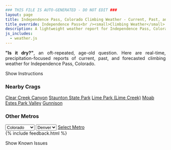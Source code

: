 ```yaml
---
### THIS FILE IS AUTO-GENERATED - DO NOT EDIT ###
layout: page
title: Independence Pass, Colorado Climbing Weather - Current, Past, and Forecasted Report
title_override: Independence Pass<br /><small>Climbing Weather</small>
description: A lightweight weather report for Independence Pass, Colorado. Optimized for slow internet connections.
js_includes:
  - weather.js
---
```


<section class="measure center lh-copy f5-ns f6 ph2 mv4" style="text-align: justify;">
<strong>"Is it dry?"</strong>, an oft-repeated, age-old question. Here are real-time,
precipitation-focused reports of current, past, and forecasted climbing weather for Independence Pass, Colorado.
</section>

<p id="settings-toggle" class="mw5 b center tc hover-light-red black-70 pointer">Show Instructions</p>
<section id="settings" class="overflow-hidden" style="display:none;">
    <div class="mv2 ph2 center">
        <div class="fn f6 tc pv2">
            <p class="measure lh-copy center"><strong>Show/hide hourly forecasts</strong> by clicking the desired day.</p>
            <hr class="mw5 p0 mv2 o-60 b0 bt b--light-red light-red bg-light-red">
            <p class="measure lh-copy center"><strong>Current and Past conditions</strong> are measured by the nearest weather station. <strong>Forecast conditions</strong> are calculated and polled separately.</p>
            <hr class="mw5 p0 mv2 o-60 b0 bt b--light-red light-red bg-light-red">
            <p class="measure lh-copy center"><strong>Having issues?</strong> Try <a id="clear-cache" class="no-underline relative fancy-link light-red hover-light-red" href="#">clearing the local cache</a>.</p>
            <hr class="mw5 p0 mv2 o-60 b0 bt b--light-red light-red bg-light-red">
            <p class="measure lh-copy center">Weather data sourced from <a class="no-underline fancy-link relative light-red" target="_blank" href="https://www.weather.gov/documentation/services-web-api">weather.gov</a>.</p>
        </div>
    </div>
</section>
<section id="weather" data-crag="independence-pass-colorado" class="mv4-ns mv3 ph2 center"></section>
<section id="nearby" class="tc lh-copy">
  <h3>Nearby Crags</h3>
<a class="nowrap no-underline fancy-link relative light-red mh3" href="/crags/clear-creek-canyon-colorado-weather.html">Clear Creek Canyon</a>
<a class="nowrap no-underline fancy-link relative light-red mh3" href="/crags/staunton-state-park-colorado-weather.html">Staunton State Park</a>
<a class="nowrap no-underline fancy-link relative light-red mh3" href="/crags/lime-park-lime-creek-colorado-weather.html">Lime Park (Lime Creek)</a>
<a class="nowrap no-underline fancy-link relative light-red mh3" href="/crags/moab-utah-weather.html">Moab</a>
<a class="nowrap no-underline fancy-link relative light-red mh3" href="/crags/estes-park-valley-colorado-weather.html">Estes Park Valley</a>
<a class="nowrap no-underline fancy-link relative light-red mh3" href="/crags/gunnison-colorado-weather.html">Gunnison</a>
</section>
<section id="nearby" class="tc lh-copy">
  <h3>Other Metros</h3>
  <select class="ma1 bg-near-white pa2" id="stateSel">
    <option value="Texas">Texas</option>
    <option value="Washington">Washington</option>
    <option value="Colorado" selected>Colorado</option>
    <option value="Tennessee">Tennessee</option>
    <option value="Utah">Utah</option>
    <option value="California">California</option>
  </select>
  <select class="ma1 bg-near-white pa2" id="citySel">
    <option value="Denver" selected>Denver</option>
  </select>
  <a id="selectMetro" class="f6 link dim ph3 pv2 ma1 dib white bg-light-red" href="/crags/denver-colorado-weather.html">Select Metro</a>
  <script>
    var states = [];
    states["Texas"] = "Austin"
    states["Washington"] = "Seattle"
    states["Colorado"] = "Denver"
    states["Tennessee"] = "Nashville"
    states["Utah"] = "Salt Lake City"
    states["California"] = "San Francisco|Los Angeles"
  </script>
</section>
{% include feedback.html %}
<p id="issues-toggle" class="mw5 b center tc hover-light-red black-70 pointer">Show Known Issues</p>
<section id="issues" class="overflow-hidden tc f6">
</section>

<script>
  var weekly_GJT_162_97 = {"updated":"2021-03-10T07:08:58+00:00","units":"us","forecastGenerator":"BaselineForecastGenerator","generatedAt":"2021-03-10T08:49:08+00:00","updateTime":"2021-03-10T07:08:58+00:00","validTimes":"2021-03-10T01:00:00+00:00/P7D","elevation":{"value":3250.9968,"unitCode":"unit:m"},"periods":[{"number":1,"name":"Overnight","startTime":"2021-03-10T01:00:00-07:00","endTime":"2021-03-10T06:00:00-07:00","isDaytime":false,"temperature":11,"temperatureUnit":"F","temperatureTrend":null,"windSpeed":"20 mph","windDirection":"WSW","icon":"https://api.weather.gov/icons/land/night/blizzard,80?size=medium","shortForecast":"Light Snow And Patchy Blowing Snow","detailedForecast":"Snow and patchy blowing snow before 5am, then snow showers likely and patchy blowing snow. Mostly cloudy, with a low around 11. West southwest wind around 20 mph, with gusts as high as 35 mph. Chance of precipitation is 80%. New snow accumulation of around one inch possible."},{"number":2,"name":"Wednesday","startTime":"2021-03-10T06:00:00-07:00","endTime":"2021-03-10T18:00:00-07:00","isDaytime":true,"temperature":26,"temperatureUnit":"F","temperatureTrend":null,"windSpeed":"20 to 25 mph","windDirection":"WSW","icon":"https://api.weather.gov/icons/land/day/blizzard,60?size=medium","shortForecast":"Snow Showers Likely And Patchy Blowing Snow","detailedForecast":"Snow showers likely and patchy blowing snow. Mostly cloudy, with a high near 26. West southwest wind 20 to 25 mph, with gusts as high as 40 mph. Chance of precipitation is 60%. New snow accumulation of less than one inch possible."},{"number":3,"name":"Wednesday Night","startTime":"2021-03-10T18:00:00-07:00","endTime":"2021-03-11T06:00:00-07:00","isDaytime":false,"temperature":6,"temperatureUnit":"F","temperatureTrend":null,"windSpeed":"5 to 15 mph","windDirection":"SW","icon":"https://api.weather.gov/icons/land/night/snow,50?size=medium","shortForecast":"Chance Snow Showers","detailedForecast":"A chance of snow showers. Mostly cloudy, with a low around 6. Southwest wind 5 to 15 mph, with gusts as high as 25 mph. Chance of precipitation is 50%. New snow accumulation of less than one inch possible."},{"number":4,"name":"Thursday","startTime":"2021-03-11T06:00:00-07:00","endTime":"2021-03-11T18:00:00-07:00","isDaytime":true,"temperature":29,"temperatureUnit":"F","temperatureTrend":null,"windSpeed":"5 to 15 mph","windDirection":"SSW","icon":"https://api.weather.gov/icons/land/day/snow,80?size=medium","shortForecast":"Snow Showers","detailedForecast":"Snow showers. Mostly cloudy, with a high near 29. South southwest wind 5 to 15 mph, with gusts as high as 30 mph. Chance of precipitation is 80%. New snow accumulation of around one inch possible."},{"number":5,"name":"Thursday Night","startTime":"2021-03-11T18:00:00-07:00","endTime":"2021-03-12T06:00:00-07:00","isDaytime":false,"temperature":9,"temperatureUnit":"F","temperatureTrend":null,"windSpeed":"5 to 10 mph","windDirection":"SSW","icon":"https://api.weather.gov/icons/land/night/snow,50?size=medium","shortForecast":"Chance Snow Showers","detailedForecast":"A chance of snow showers. Mostly cloudy, with a low around 9. South southwest wind 5 to 10 mph, with gusts as high as 25 mph. Chance of precipitation is 50%. New snow accumulation of around one inch possible."},{"number":6,"name":"Friday","startTime":"2021-03-12T06:00:00-07:00","endTime":"2021-03-12T18:00:00-07:00","isDaytime":true,"temperature":32,"temperatureUnit":"F","temperatureTrend":null,"windSpeed":"5 to 15 mph","windDirection":"SSE","icon":"https://api.weather.gov/icons/land/day/snow,80?size=medium","shortForecast":"Snow Showers","detailedForecast":"Snow showers. Mostly cloudy, with a high near 32. Chance of precipitation is 80%. New snow accumulation of 1 to 2 inches possible."},{"number":7,"name":"Friday Night","startTime":"2021-03-12T18:00:00-07:00","endTime":"2021-03-13T06:00:00-07:00","isDaytime":false,"temperature":12,"temperatureUnit":"F","temperatureTrend":null,"windSpeed":"15 mph","windDirection":"ESE","icon":"https://api.weather.gov/icons/land/night/blizzard,60/blizzard,70?size=medium","shortForecast":"Snow Showers Likely And Patchy Blowing Snow","detailedForecast":"Snow showers likely before 11pm, then snow showers likely and patchy blowing snow. Mostly cloudy, with a low around 12. Chance of precipitation is 70%. New snow accumulation of 3 to 5 inches possible."},{"number":8,"name":"Saturday","startTime":"2021-03-13T06:00:00-07:00","endTime":"2021-03-13T18:00:00-07:00","isDaytime":true,"temperature":31,"temperatureUnit":"F","temperatureTrend":null,"windSpeed":"10 to 15 mph","windDirection":"ENE","icon":"https://api.weather.gov/icons/land/day/blizzard?size=medium","shortForecast":"Snow Showers And Patchy Blowing Snow","detailedForecast":"Snow showers and patchy blowing snow. Mostly cloudy, with a high near 31. New snow accumulation of 4 to 8 inches possible."},{"number":9,"name":"Saturday Night","startTime":"2021-03-13T18:00:00-07:00","endTime":"2021-03-14T06:00:00-06:00","isDaytime":false,"temperature":7,"temperatureUnit":"F","temperatureTrend":null,"windSpeed":"10 mph","windDirection":"NNE","icon":"https://api.weather.gov/icons/land/night/snow?size=medium","shortForecast":"Snow Showers Likely","detailedForecast":"Snow showers likely. Mostly cloudy, with a low around 7. New snow accumulation of 1 to 3 inches possible."},{"number":10,"name":"Sunday","startTime":"2021-03-14T06:00:00-06:00","endTime":"2021-03-14T18:00:00-06:00","isDaytime":true,"temperature":29,"temperatureUnit":"F","temperatureTrend":null,"windSpeed":"10 to 15 mph","windDirection":"NW","icon":"https://api.weather.gov/icons/land/day/snow?size=medium","shortForecast":"Snow Showers Likely","detailedForecast":"Snow showers likely. Mostly cloudy, with a high near 29. New snow accumulation of 1 to 2 inches possible."},{"number":11,"name":"Sunday Night","startTime":"2021-03-14T18:00:00-06:00","endTime":"2021-03-15T06:00:00-06:00","isDaytime":false,"temperature":9,"temperatureUnit":"F","temperatureTrend":null,"windSpeed":"15 mph","windDirection":"WNW","icon":"https://api.weather.gov/icons/land/night/snow?size=medium","shortForecast":"Chance Snow Showers","detailedForecast":"A chance of snow showers. Mostly cloudy, with a low around 9. New snow accumulation of less than one inch possible."},{"number":12,"name":"Monday","startTime":"2021-03-15T06:00:00-06:00","endTime":"2021-03-15T18:00:00-06:00","isDaytime":true,"temperature":33,"temperatureUnit":"F","temperatureTrend":null,"windSpeed":"15 mph","windDirection":"W","icon":"https://api.weather.gov/icons/land/day/snow?size=medium","shortForecast":"Chance Snow Showers","detailedForecast":"A chance of snow showers. Partly sunny, with a high near 33. New snow accumulation of less than one inch possible."},{"number":13,"name":"Monday Night","startTime":"2021-03-15T18:00:00-06:00","endTime":"2021-03-16T06:00:00-06:00","isDaytime":false,"temperature":7,"temperatureUnit":"F","temperatureTrend":null,"windSpeed":"15 mph","windDirection":"W","icon":"https://api.weather.gov/icons/land/night/blizzard?size=medium","shortForecast":"Chance Snow Showers And Patchy Blowing Snow","detailedForecast":"A chance of snow showers before 11pm, then a chance of snow showers and patchy blowing snow. Mostly cloudy, with a low around 7. New snow accumulation of 1 to 2 inches possible."},{"number":14,"name":"Tuesday","startTime":"2021-03-16T06:00:00-06:00","endTime":"2021-03-16T18:00:00-06:00","isDaytime":true,"temperature":28,"temperatureUnit":"F","temperatureTrend":null,"windSpeed":"15 mph","windDirection":"W","icon":"https://api.weather.gov/icons/land/day/snow?size=medium","shortForecast":"Chance Snow Showers","detailedForecast":"A chance of snow showers before 2pm, then a chance of rain and snow showers. Mostly cloudy, with a high near 28. New snow accumulation of around one inch possible."}]}
  var hourly_GJT_162_97 = {"@context":["https://geojson.org/geojson-ld/geojson-context.jsonld",{"@version":"1.1","wx":"https://api.weather.gov/ontology#","geo":"http://www.opengis.net/ont/geosparql#","unit":"http://codes.wmo.int/common/unit/","@vocab":"https://api.weather.gov/ontology#"}],"type":"Feature","geometry":{"type":"Polygon","coordinates":[[[-106.6339563,39.1280215],[-106.63151339999999,39.1059871],[-106.60305159999999,39.1078842],[-106.60548849999999,39.1299189],[-106.6339563,39.1280215]]]},"properties":{"updated":"2021-03-10T07:08:58+00:00","units":"us","forecastGenerator":"HourlyForecastGenerator","generatedAt":"2021-03-10T08:49:09+00:00","updateTime":"2021-03-10T07:08:58+00:00","validTimes":"2021-03-10T01:00:00+00:00/P7D","elevation":{"value":3250.9968,"unitCode":"unit:m"},"periods":[{"number":1,"name":"","startTime":"2021-03-10T01:00:00-07:00","endTime":"2021-03-10T02:00:00-07:00","isDaytime":false,"temperature":21,"temperatureUnit":"F","temperatureTrend":null,"windSpeed":"20 mph","windDirection":"SW","icon":"https://api.weather.gov/icons/land/night/blizzard,80?size=small","shortForecast":"Light Snow And Patchy Blowing Snow","detailedForecast":""},{"number":2,"name":"","startTime":"2021-03-10T02:00:00-07:00","endTime":"2021-03-10T03:00:00-07:00","isDaytime":false,"temperature":18,"temperatureUnit":"F","temperatureTrend":null,"windSpeed":"20 mph","windDirection":"WSW","icon":"https://api.weather.gov/icons/land/night/blizzard,70?size=small","shortForecast":"Light Snow Likely And Patchy Blowing Snow","detailedForecast":""},{"number":3,"name":"","startTime":"2021-03-10T03:00:00-07:00","endTime":"2021-03-10T04:00:00-07:00","isDaytime":false,"temperature":17,"temperatureUnit":"F","temperatureTrend":null,"windSpeed":"20 mph","windDirection":"WSW","icon":"https://api.weather.gov/icons/land/night/blizzard,60?size=small","shortForecast":"Light Snow Likely And Patchy Blowing Snow","detailedForecast":""},{"number":4,"name":"","startTime":"2021-03-10T04:00:00-07:00","endTime":"2021-03-10T05:00:00-07:00","isDaytime":false,"temperature":16,"temperatureUnit":"F","temperatureTrend":null,"windSpeed":"20 mph","windDirection":"WSW","icon":"https://api.weather.gov/icons/land/night/blizzard,60?size=small","shortForecast":"Light Snow Likely And Patchy Blowing Snow","detailedForecast":""},{"number":5,"name":"","startTime":"2021-03-10T05:00:00-07:00","endTime":"2021-03-10T06:00:00-07:00","isDaytime":false,"temperature":14,"temperatureUnit":"F","temperatureTrend":null,"windSpeed":"20 mph","windDirection":"WSW","icon":"https://api.weather.gov/icons/land/night/blizzard,60?size=small","shortForecast":"Snow Showers Likely And Patchy Blowing Snow","detailedForecast":""},{"number":6,"name":"","startTime":"2021-03-10T06:00:00-07:00","endTime":"2021-03-10T07:00:00-07:00","isDaytime":true,"temperature":12,"temperatureUnit":"F","temperatureTrend":null,"windSpeed":"25 mph","windDirection":"WSW","icon":"https://api.weather.gov/icons/land/day/blizzard,60?size=small","shortForecast":"Snow Showers Likely And Patchy Blowing Snow","detailedForecast":""},{"number":7,"name":"","startTime":"2021-03-10T07:00:00-07:00","endTime":"2021-03-10T08:00:00-07:00","isDaytime":true,"temperature":11,"temperatureUnit":"F","temperatureTrend":null,"windSpeed":"25 mph","windDirection":"WSW","icon":"https://api.weather.gov/icons/land/day/blizzard,60?size=small","shortForecast":"Snow Showers Likely And Patchy Blowing Snow","detailedForecast":""},{"number":8,"name":"","startTime":"2021-03-10T08:00:00-07:00","endTime":"2021-03-10T09:00:00-07:00","isDaytime":true,"temperature":12,"temperatureUnit":"F","temperatureTrend":null,"windSpeed":"25 mph","windDirection":"WSW","icon":"https://api.weather.gov/icons/land/day/blizzard?size=small","shortForecast":"Chance Snow Showers And Patchy Blowing Snow","detailedForecast":""},{"number":9,"name":"","startTime":"2021-03-10T09:00:00-07:00","endTime":"2021-03-10T10:00:00-07:00","isDaytime":true,"temperature":14,"temperatureUnit":"F","temperatureTrend":null,"windSpeed":"25 mph","windDirection":"WSW","icon":"https://api.weather.gov/icons/land/day/blizzard?size=small","shortForecast":"Chance Snow Showers And Patchy Blowing Snow","detailedForecast":""},{"number":10,"name":"","startTime":"2021-03-10T10:00:00-07:00","endTime":"2021-03-10T11:00:00-07:00","isDaytime":true,"temperature":18,"temperatureUnit":"F","temperatureTrend":null,"windSpeed":"25 mph","windDirection":"WSW","icon":"https://api.weather.gov/icons/land/day/blizzard?size=small","shortForecast":"Chance Snow Showers And Patchy Blowing Snow","detailedForecast":""},{"number":11,"name":"","startTime":"2021-03-10T11:00:00-07:00","endTime":"2021-03-10T12:00:00-07:00","isDaytime":true,"temperature":22,"temperatureUnit":"F","temperatureTrend":null,"windSpeed":"25 mph","windDirection":"WSW","icon":"https://api.weather.gov/icons/land/day/blizzard?size=small","shortForecast":"Chance Snow Showers And Patchy Blowing Snow","detailedForecast":""},{"number":12,"name":"","startTime":"2021-03-10T12:00:00-07:00","endTime":"2021-03-10T13:00:00-07:00","isDaytime":true,"temperature":25,"temperatureUnit":"F","temperatureTrend":null,"windSpeed":"25 mph","windDirection":"W","icon":"https://api.weather.gov/icons/land/day/snow?size=small","shortForecast":"Chance Snow Showers","detailedForecast":""},{"number":13,"name":"","startTime":"2021-03-10T13:00:00-07:00","endTime":"2021-03-10T14:00:00-07:00","isDaytime":true,"temperature":26,"temperatureUnit":"F","temperatureTrend":null,"windSpeed":"25 mph","windDirection":"W","icon":"https://api.weather.gov/icons/land/day/snow?size=small","shortForecast":"Chance Snow Showers","detailedForecast":""},{"number":14,"name":"","startTime":"2021-03-10T14:00:00-07:00","endTime":"2021-03-10T15:00:00-07:00","isDaytime":true,"temperature":26,"temperatureUnit":"F","temperatureTrend":null,"windSpeed":"25 mph","windDirection":"W","icon":"https://api.weather.gov/icons/land/day/blizzard?size=small","shortForecast":"Snow Showers Likely And Patchy Blowing Snow","detailedForecast":""},{"number":15,"name":"","startTime":"2021-03-10T15:00:00-07:00","endTime":"2021-03-10T16:00:00-07:00","isDaytime":true,"temperature":25,"temperatureUnit":"F","temperatureTrend":null,"windSpeed":"25 mph","windDirection":"W","icon":"https://api.weather.gov/icons/land/day/blizzard?size=small","shortForecast":"Snow Showers Likely And Patchy Blowing Snow","detailedForecast":""},{"number":16,"name":"","startTime":"2021-03-10T16:00:00-07:00","endTime":"2021-03-10T17:00:00-07:00","isDaytime":true,"temperature":22,"temperatureUnit":"F","temperatureTrend":null,"windSpeed":"25 mph","windDirection":"W","icon":"https://api.weather.gov/icons/land/day/blizzard?size=small","shortForecast":"Snow Showers Likely And Patchy Blowing Snow","detailedForecast":""},{"number":17,"name":"","startTime":"2021-03-10T17:00:00-07:00","endTime":"2021-03-10T18:00:00-07:00","isDaytime":true,"temperature":18,"temperatureUnit":"F","temperatureTrend":null,"windSpeed":"20 mph","windDirection":"W","icon":"https://api.weather.gov/icons/land/day/blizzard?size=small","shortForecast":"Chance Snow Showers And Patchy Blowing Snow","detailedForecast":""},{"number":18,"name":"","startTime":"2021-03-10T18:00:00-07:00","endTime":"2021-03-10T19:00:00-07:00","isDaytime":false,"temperature":15,"temperatureUnit":"F","temperatureTrend":null,"windSpeed":"15 mph","windDirection":"WSW","icon":"https://api.weather.gov/icons/land/night/snow?size=small","shortForecast":"Chance Snow Showers","detailedForecast":""},{"number":19,"name":"","startTime":"2021-03-10T19:00:00-07:00","endTime":"2021-03-10T20:00:00-07:00","isDaytime":false,"temperature":11,"temperatureUnit":"F","temperatureTrend":null,"windSpeed":"15 mph","windDirection":"WSW","icon":"https://api.weather.gov/icons/land/night/snow?size=small","shortForecast":"Chance Snow Showers","detailedForecast":""},{"number":20,"name":"","startTime":"2021-03-10T20:00:00-07:00","endTime":"2021-03-10T21:00:00-07:00","isDaytime":false,"temperature":9,"temperatureUnit":"F","temperatureTrend":null,"windSpeed":"10 mph","windDirection":"WSW","icon":"https://api.weather.gov/icons/land/night/snow?size=small","shortForecast":"Chance Snow Showers","detailedForecast":""},{"number":21,"name":"","startTime":"2021-03-10T21:00:00-07:00","endTime":"2021-03-10T22:00:00-07:00","isDaytime":false,"temperature":7,"temperatureUnit":"F","temperatureTrend":null,"windSpeed":"10 mph","windDirection":"WSW","icon":"https://api.weather.gov/icons/land/night/snow?size=small","shortForecast":"Chance Snow Showers","detailedForecast":""},{"number":22,"name":"","startTime":"2021-03-10T22:00:00-07:00","endTime":"2021-03-10T23:00:00-07:00","isDaytime":false,"temperature":6,"temperatureUnit":"F","temperatureTrend":null,"windSpeed":"5 mph","windDirection":"SW","icon":"https://api.weather.gov/icons/land/night/snow?size=small","shortForecast":"Chance Snow Showers","detailedForecast":""},{"number":23,"name":"","startTime":"2021-03-10T23:00:00-07:00","endTime":"2021-03-11T00:00:00-07:00","isDaytime":false,"temperature":6,"temperatureUnit":"F","temperatureTrend":null,"windSpeed":"5 mph","windDirection":"SW","icon":"https://api.weather.gov/icons/land/night/snow?size=small","shortForecast":"Chance Snow Showers","detailedForecast":""},{"number":24,"name":"","startTime":"2021-03-11T00:00:00-07:00","endTime":"2021-03-11T01:00:00-07:00","isDaytime":false,"temperature":7,"temperatureUnit":"F","temperatureTrend":null,"windSpeed":"5 mph","windDirection":"SW","icon":"https://api.weather.gov/icons/land/night/snow?size=small","shortForecast":"Chance Snow Showers","detailedForecast":""},{"number":25,"name":"","startTime":"2021-03-11T01:00:00-07:00","endTime":"2021-03-11T02:00:00-07:00","isDaytime":false,"temperature":8,"temperatureUnit":"F","temperatureTrend":null,"windSpeed":"5 mph","windDirection":"SW","icon":"https://api.weather.gov/icons/land/night/snow?size=small","shortForecast":"Chance Snow Showers","detailedForecast":""},{"number":26,"name":"","startTime":"2021-03-11T02:00:00-07:00","endTime":"2021-03-11T03:00:00-07:00","isDaytime":false,"temperature":9,"temperatureUnit":"F","temperatureTrend":null,"windSpeed":"5 mph","windDirection":"SSW","icon":"https://api.weather.gov/icons/land/night/snow?size=small","shortForecast":"Chance Snow Showers","detailedForecast":""},{"number":27,"name":"","startTime":"2021-03-11T03:00:00-07:00","endTime":"2021-03-11T04:00:00-07:00","isDaytime":false,"temperature":9,"temperatureUnit":"F","temperatureTrend":null,"windSpeed":"5 mph","windDirection":"SSW","icon":"https://api.weather.gov/icons/land/night/snow?size=small","shortForecast":"Chance Snow Showers","detailedForecast":""},{"number":28,"name":"","startTime":"2021-03-11T04:00:00-07:00","endTime":"2021-03-11T05:00:00-07:00","isDaytime":false,"temperature":9,"temperatureUnit":"F","temperatureTrend":null,"windSpeed":"5 mph","windDirection":"SSW","icon":"https://api.weather.gov/icons/land/night/snow?size=small","shortForecast":"Chance Snow Showers","detailedForecast":""},{"number":29,"name":"","startTime":"2021-03-11T05:00:00-07:00","endTime":"2021-03-11T06:00:00-07:00","isDaytime":false,"temperature":8,"temperatureUnit":"F","temperatureTrend":null,"windSpeed":"5 mph","windDirection":"S","icon":"https://api.weather.gov/icons/land/night/snow?size=small","shortForecast":"Chance Snow Showers","detailedForecast":""},{"number":30,"name":"","startTime":"2021-03-11T06:00:00-07:00","endTime":"2021-03-11T07:00:00-07:00","isDaytime":true,"temperature":8,"temperatureUnit":"F","temperatureTrend":null,"windSpeed":"5 mph","windDirection":"S","icon":"https://api.weather.gov/icons/land/day/snow?size=small","shortForecast":"Chance Snow Showers","detailedForecast":""},{"number":31,"name":"","startTime":"2021-03-11T07:00:00-07:00","endTime":"2021-03-11T08:00:00-07:00","isDaytime":true,"temperature":10,"temperatureUnit":"F","temperatureTrend":null,"windSpeed":"5 mph","windDirection":"SSW","icon":"https://api.weather.gov/icons/land/day/snow?size=small","shortForecast":"Chance Snow Showers","detailedForecast":""},{"number":32,"name":"","startTime":"2021-03-11T08:00:00-07:00","endTime":"2021-03-11T09:00:00-07:00","isDaytime":true,"temperature":12,"temperatureUnit":"F","temperatureTrend":null,"windSpeed":"5 mph","windDirection":"SSW","icon":"https://api.weather.gov/icons/land/day/snow?size=small","shortForecast":"Chance Snow Showers","detailedForecast":""},{"number":33,"name":"","startTime":"2021-03-11T09:00:00-07:00","endTime":"2021-03-11T10:00:00-07:00","isDaytime":true,"temperature":16,"temperatureUnit":"F","temperatureTrend":null,"windSpeed":"10 mph","windDirection":"SSW","icon":"https://api.weather.gov/icons/land/day/snow?size=small","shortForecast":"Chance Snow Showers","detailedForecast":""},{"number":34,"name":"","startTime":"2021-03-11T10:00:00-07:00","endTime":"2021-03-11T11:00:00-07:00","isDaytime":true,"temperature":20,"temperatureUnit":"F","temperatureTrend":null,"windSpeed":"10 mph","windDirection":"SSW","icon":"https://api.weather.gov/icons/land/day/snow?size=small","shortForecast":"Chance Snow Showers","detailedForecast":""},{"number":35,"name":"","startTime":"2021-03-11T11:00:00-07:00","endTime":"2021-03-11T12:00:00-07:00","isDaytime":true,"temperature":24,"temperatureUnit":"F","temperatureTrend":null,"windSpeed":"10 mph","windDirection":"SSW","icon":"https://api.weather.gov/icons/land/day/snow?size=small","shortForecast":"Snow Showers","detailedForecast":""},{"number":36,"name":"","startTime":"2021-03-11T12:00:00-07:00","endTime":"2021-03-11T13:00:00-07:00","isDaytime":true,"temperature":27,"temperatureUnit":"F","temperatureTrend":null,"windSpeed":"15 mph","windDirection":"SSW","icon":"https://api.weather.gov/icons/land/day/snow?size=small","shortForecast":"Snow Showers","detailedForecast":""},{"number":37,"name":"","startTime":"2021-03-11T13:00:00-07:00","endTime":"2021-03-11T14:00:00-07:00","isDaytime":true,"temperature":29,"temperatureUnit":"F","temperatureTrend":null,"windSpeed":"15 mph","windDirection":"SSW","icon":"https://api.weather.gov/icons/land/day/snow?size=small","shortForecast":"Snow Showers","detailedForecast":""},{"number":38,"name":"","startTime":"2021-03-11T14:00:00-07:00","endTime":"2021-03-11T15:00:00-07:00","isDaytime":true,"temperature":29,"temperatureUnit":"F","temperatureTrend":null,"windSpeed":"15 mph","windDirection":"SSW","icon":"https://api.weather.gov/icons/land/day/snow?size=small","shortForecast":"Snow Showers","detailedForecast":""},{"number":39,"name":"","startTime":"2021-03-11T15:00:00-07:00","endTime":"2021-03-11T16:00:00-07:00","isDaytime":true,"temperature":28,"temperatureUnit":"F","temperatureTrend":null,"windSpeed":"15 mph","windDirection":"SSW","icon":"https://api.weather.gov/icons/land/day/snow?size=small","shortForecast":"Snow Showers","detailedForecast":""},{"number":40,"name":"","startTime":"2021-03-11T16:00:00-07:00","endTime":"2021-03-11T17:00:00-07:00","isDaytime":true,"temperature":25,"temperatureUnit":"F","temperatureTrend":null,"windSpeed":"10 mph","windDirection":"SW","icon":"https://api.weather.gov/icons/land/day/snow?size=small","shortForecast":"Snow Showers","detailedForecast":""},{"number":41,"name":"","startTime":"2021-03-11T17:00:00-07:00","endTime":"2021-03-11T18:00:00-07:00","isDaytime":true,"temperature":21,"temperatureUnit":"F","temperatureTrend":null,"windSpeed":"10 mph","windDirection":"SW","icon":"https://api.weather.gov/icons/land/day/snow?size=small","shortForecast":"Chance Snow Showers","detailedForecast":""},{"number":42,"name":"","startTime":"2021-03-11T18:00:00-07:00","endTime":"2021-03-11T19:00:00-07:00","isDaytime":false,"temperature":18,"temperatureUnit":"F","temperatureTrend":null,"windSpeed":"10 mph","windDirection":"SW","icon":"https://api.weather.gov/icons/land/night/snow?size=small","shortForecast":"Chance Snow Showers","detailedForecast":""},{"number":43,"name":"","startTime":"2021-03-11T19:00:00-07:00","endTime":"2021-03-11T20:00:00-07:00","isDaytime":false,"temperature":14,"temperatureUnit":"F","temperatureTrend":null,"windSpeed":"5 mph","windDirection":"SSW","icon":"https://api.weather.gov/icons/land/night/snow?size=small","shortForecast":"Chance Snow Showers","detailedForecast":""},{"number":44,"name":"","startTime":"2021-03-11T20:00:00-07:00","endTime":"2021-03-11T21:00:00-07:00","isDaytime":false,"temperature":11,"temperatureUnit":"F","temperatureTrend":null,"windSpeed":"5 mph","windDirection":"SSW","icon":"https://api.weather.gov/icons/land/night/snow?size=small","shortForecast":"Chance Snow Showers","detailedForecast":""},{"number":45,"name":"","startTime":"2021-03-11T21:00:00-07:00","endTime":"2021-03-11T22:00:00-07:00","isDaytime":false,"temperature":9,"temperatureUnit":"F","temperatureTrend":null,"windSpeed":"5 mph","windDirection":"S","icon":"https://api.weather.gov/icons/land/night/snow?size=small","shortForecast":"Chance Snow Showers","detailedForecast":""},{"number":46,"name":"","startTime":"2021-03-11T22:00:00-07:00","endTime":"2021-03-11T23:00:00-07:00","isDaytime":false,"temperature":9,"temperatureUnit":"F","temperatureTrend":null,"windSpeed":"5 mph","windDirection":"S","icon":"https://api.weather.gov/icons/land/night/snow?size=small","shortForecast":"Chance Snow Showers","detailedForecast":""},{"number":47,"name":"","startTime":"2021-03-11T23:00:00-07:00","endTime":"2021-03-12T00:00:00-07:00","isDaytime":false,"temperature":9,"temperatureUnit":"F","temperatureTrend":null,"windSpeed":"5 mph","windDirection":"S","icon":"https://api.weather.gov/icons/land/night/snow?size=small","shortForecast":"Chance Snow Showers","detailedForecast":""},{"number":48,"name":"","startTime":"2021-03-12T00:00:00-07:00","endTime":"2021-03-12T01:00:00-07:00","isDaytime":false,"temperature":10,"temperatureUnit":"F","temperatureTrend":null,"windSpeed":"5 mph","windDirection":"S","icon":"https://api.weather.gov/icons/land/night/snow?size=small","shortForecast":"Chance Snow Showers","detailedForecast":""},{"number":49,"name":"","startTime":"2021-03-12T01:00:00-07:00","endTime":"2021-03-12T02:00:00-07:00","isDaytime":false,"temperature":11,"temperatureUnit":"F","temperatureTrend":null,"windSpeed":"5 mph","windDirection":"S","icon":"https://api.weather.gov/icons/land/night/snow?size=small","shortForecast":"Chance Snow Showers","detailedForecast":""},{"number":50,"name":"","startTime":"2021-03-12T02:00:00-07:00","endTime":"2021-03-12T03:00:00-07:00","isDaytime":false,"temperature":12,"temperatureUnit":"F","temperatureTrend":null,"windSpeed":"5 mph","windDirection":"S","icon":"https://api.weather.gov/icons/land/night/snow?size=small","shortForecast":"Chance Snow Showers","detailedForecast":""},{"number":51,"name":"","startTime":"2021-03-12T03:00:00-07:00","endTime":"2021-03-12T04:00:00-07:00","isDaytime":false,"temperature":12,"temperatureUnit":"F","temperatureTrend":null,"windSpeed":"5 mph","windDirection":"S","icon":"https://api.weather.gov/icons/land/night/snow?size=small","shortForecast":"Chance Snow Showers","detailedForecast":""},{"number":52,"name":"","startTime":"2021-03-12T04:00:00-07:00","endTime":"2021-03-12T05:00:00-07:00","isDaytime":false,"temperature":12,"temperatureUnit":"F","temperatureTrend":null,"windSpeed":"5 mph","windDirection":"S","icon":"https://api.weather.gov/icons/land/night/snow?size=small","shortForecast":"Chance Snow Showers","detailedForecast":""},{"number":53,"name":"","startTime":"2021-03-12T05:00:00-07:00","endTime":"2021-03-12T06:00:00-07:00","isDaytime":false,"temperature":11,"temperatureUnit":"F","temperatureTrend":null,"windSpeed":"5 mph","windDirection":"S","icon":"https://api.weather.gov/icons/land/night/snow?size=small","shortForecast":"Chance Snow Showers","detailedForecast":""},{"number":54,"name":"","startTime":"2021-03-12T06:00:00-07:00","endTime":"2021-03-12T07:00:00-07:00","isDaytime":true,"temperature":11,"temperatureUnit":"F","temperatureTrend":null,"windSpeed":"5 mph","windDirection":"S","icon":"https://api.weather.gov/icons/land/day/snow?size=small","shortForecast":"Chance Snow Showers","detailedForecast":""},{"number":55,"name":"","startTime":"2021-03-12T07:00:00-07:00","endTime":"2021-03-12T08:00:00-07:00","isDaytime":true,"temperature":11,"temperatureUnit":"F","temperatureTrend":null,"windSpeed":"5 mph","windDirection":"S","icon":"https://api.weather.gov/icons/land/day/snow?size=small","shortForecast":"Chance Snow Showers","detailedForecast":""},{"number":56,"name":"","startTime":"2021-03-12T08:00:00-07:00","endTime":"2021-03-12T09:00:00-07:00","isDaytime":true,"temperature":13,"temperatureUnit":"F","temperatureTrend":null,"windSpeed":"5 mph","windDirection":"S","icon":"https://api.weather.gov/icons/land/day/snow?size=small","shortForecast":"Chance Snow Showers","detailedForecast":""},{"number":57,"name":"","startTime":"2021-03-12T09:00:00-07:00","endTime":"2021-03-12T10:00:00-07:00","isDaytime":true,"temperature":17,"temperatureUnit":"F","temperatureTrend":null,"windSpeed":"10 mph","windDirection":"S","icon":"https://api.weather.gov/icons/land/day/snow?size=small","shortForecast":"Chance Snow Showers","detailedForecast":""},{"number":58,"name":"","startTime":"2021-03-12T10:00:00-07:00","endTime":"2021-03-12T11:00:00-07:00","isDaytime":true,"temperature":22,"temperatureUnit":"F","temperatureTrend":null,"windSpeed":"10 mph","windDirection":"S","icon":"https://api.weather.gov/icons/land/day/snow?size=small","shortForecast":"Chance Snow Showers","detailedForecast":""},{"number":59,"name":"","startTime":"2021-03-12T11:00:00-07:00","endTime":"2021-03-12T12:00:00-07:00","isDaytime":true,"temperature":27,"temperatureUnit":"F","temperatureTrend":null,"windSpeed":"10 mph","windDirection":"S","icon":"https://api.weather.gov/icons/land/day/snow?size=small","shortForecast":"Snow Showers","detailedForecast":""},{"number":60,"name":"","startTime":"2021-03-12T12:00:00-07:00","endTime":"2021-03-12T13:00:00-07:00","isDaytime":true,"temperature":30,"temperatureUnit":"F","temperatureTrend":null,"windSpeed":"15 mph","windDirection":"S","icon":"https://api.weather.gov/icons/land/day/snow?size=small","shortForecast":"Snow Showers","detailedForecast":""},{"number":61,"name":"","startTime":"2021-03-12T13:00:00-07:00","endTime":"2021-03-12T14:00:00-07:00","isDaytime":true,"temperature":32,"temperatureUnit":"F","temperatureTrend":null,"windSpeed":"15 mph","windDirection":"S","icon":"https://api.weather.gov/icons/land/day/snow?size=small","shortForecast":"Snow Showers","detailedForecast":""},{"number":62,"name":"","startTime":"2021-03-12T14:00:00-07:00","endTime":"2021-03-12T15:00:00-07:00","isDaytime":true,"temperature":32,"temperatureUnit":"F","temperatureTrend":null,"windSpeed":"15 mph","windDirection":"S","icon":"https://api.weather.gov/icons/land/day/snow?size=small","shortForecast":"Snow Showers","detailedForecast":""},{"number":63,"name":"","startTime":"2021-03-12T15:00:00-07:00","endTime":"2021-03-12T16:00:00-07:00","isDaytime":true,"temperature":31,"temperatureUnit":"F","temperatureTrend":null,"windSpeed":"15 mph","windDirection":"SSE","icon":"https://api.weather.gov/icons/land/day/snow?size=small","shortForecast":"Snow Showers","detailedForecast":""},{"number":64,"name":"","startTime":"2021-03-12T16:00:00-07:00","endTime":"2021-03-12T17:00:00-07:00","isDaytime":true,"temperature":28,"temperatureUnit":"F","temperatureTrend":null,"windSpeed":"15 mph","windDirection":"SSE","icon":"https://api.weather.gov/icons/land/day/snow?size=small","shortForecast":"Snow Showers","detailedForecast":""},{"number":65,"name":"","startTime":"2021-03-12T17:00:00-07:00","endTime":"2021-03-12T18:00:00-07:00","isDaytime":true,"temperature":24,"temperatureUnit":"F","temperatureTrend":null,"windSpeed":"15 mph","windDirection":"SSE","icon":"https://api.weather.gov/icons/land/day/snow?size=small","shortForecast":"Snow Showers Likely","detailedForecast":""},{"number":66,"name":"","startTime":"2021-03-12T18:00:00-07:00","endTime":"2021-03-12T19:00:00-07:00","isDaytime":false,"temperature":21,"temperatureUnit":"F","temperatureTrend":null,"windSpeed":"15 mph","windDirection":"SSE","icon":"https://api.weather.gov/icons/land/night/snow?size=small","shortForecast":"Snow Showers Likely","detailedForecast":""},{"number":67,"name":"","startTime":"2021-03-12T19:00:00-07:00","endTime":"2021-03-12T20:00:00-07:00","isDaytime":false,"temperature":17,"temperatureUnit":"F","temperatureTrend":null,"windSpeed":"15 mph","windDirection":"SSE","icon":"https://api.weather.gov/icons/land/night/snow?size=small","shortForecast":"Snow Showers Likely","detailedForecast":""},{"number":68,"name":"","startTime":"2021-03-12T20:00:00-07:00","endTime":"2021-03-12T21:00:00-07:00","isDaytime":false,"temperature":14,"temperatureUnit":"F","temperatureTrend":null,"windSpeed":"15 mph","windDirection":"SSE","icon":"https://api.weather.gov/icons/land/night/snow?size=small","shortForecast":"Snow Showers Likely","detailedForecast":""},{"number":69,"name":"","startTime":"2021-03-12T21:00:00-07:00","endTime":"2021-03-12T22:00:00-07:00","isDaytime":false,"temperature":13,"temperatureUnit":"F","temperatureTrend":null,"windSpeed":"15 mph","windDirection":"SSE","icon":"https://api.weather.gov/icons/land/night/snow?size=small","shortForecast":"Snow Showers Likely","detailedForecast":""},{"number":70,"name":"","startTime":"2021-03-12T22:00:00-07:00","endTime":"2021-03-12T23:00:00-07:00","isDaytime":false,"temperature":12,"temperatureUnit":"F","temperatureTrend":null,"windSpeed":"15 mph","windDirection":"SSE","icon":"https://api.weather.gov/icons/land/night/snow?size=small","shortForecast":"Snow Showers Likely","detailedForecast":""},{"number":71,"name":"","startTime":"2021-03-12T23:00:00-07:00","endTime":"2021-03-13T00:00:00-07:00","isDaytime":false,"temperature":13,"temperatureUnit":"F","temperatureTrend":null,"windSpeed":"15 mph","windDirection":"ESE","icon":"https://api.weather.gov/icons/land/night/blizzard?size=small","shortForecast":"Snow Showers Likely And Patchy Blowing Snow","detailedForecast":""},{"number":72,"name":"","startTime":"2021-03-13T00:00:00-07:00","endTime":"2021-03-13T01:00:00-07:00","isDaytime":false,"temperature":14,"temperatureUnit":"F","temperatureTrend":null,"windSpeed":"15 mph","windDirection":"ESE","icon":"https://api.weather.gov/icons/land/night/blizzard?size=small","shortForecast":"Snow Showers Likely And Patchy Blowing Snow","detailedForecast":""},{"number":73,"name":"","startTime":"2021-03-13T01:00:00-07:00","endTime":"2021-03-13T02:00:00-07:00","isDaytime":false,"temperature":15,"temperatureUnit":"F","temperatureTrend":null,"windSpeed":"15 mph","windDirection":"ESE","icon":"https://api.weather.gov/icons/land/night/blizzard?size=small","shortForecast":"Snow Showers Likely And Patchy Blowing Snow","detailedForecast":""},{"number":74,"name":"","startTime":"2021-03-13T02:00:00-07:00","endTime":"2021-03-13T03:00:00-07:00","isDaytime":false,"temperature":16,"temperatureUnit":"F","temperatureTrend":null,"windSpeed":"15 mph","windDirection":"ESE","icon":"https://api.weather.gov/icons/land/night/blizzard?size=small","shortForecast":"Snow Showers Likely And Patchy Blowing Snow","detailedForecast":""},{"number":75,"name":"","startTime":"2021-03-13T03:00:00-07:00","endTime":"2021-03-13T04:00:00-07:00","isDaytime":false,"temperature":16,"temperatureUnit":"F","temperatureTrend":null,"windSpeed":"15 mph","windDirection":"ESE","icon":"https://api.weather.gov/icons/land/night/blizzard?size=small","shortForecast":"Snow Showers Likely And Patchy Blowing Snow","detailedForecast":""},{"number":76,"name":"","startTime":"2021-03-13T04:00:00-07:00","endTime":"2021-03-13T05:00:00-07:00","isDaytime":false,"temperature":16,"temperatureUnit":"F","temperatureTrend":null,"windSpeed":"15 mph","windDirection":"ESE","icon":"https://api.weather.gov/icons/land/night/blizzard?size=small","shortForecast":"Snow Showers Likely And Patchy Blowing Snow","detailedForecast":""},{"number":77,"name":"","startTime":"2021-03-13T05:00:00-07:00","endTime":"2021-03-13T06:00:00-07:00","isDaytime":false,"temperature":15,"temperatureUnit":"F","temperatureTrend":null,"windSpeed":"15 mph","windDirection":"E","icon":"https://api.weather.gov/icons/land/night/blizzard?size=small","shortForecast":"Snow Showers Likely And Patchy Blowing Snow","detailedForecast":""},{"number":78,"name":"","startTime":"2021-03-13T06:00:00-07:00","endTime":"2021-03-13T07:00:00-07:00","isDaytime":true,"temperature":14,"temperatureUnit":"F","temperatureTrend":null,"windSpeed":"15 mph","windDirection":"E","icon":"https://api.weather.gov/icons/land/day/blizzard?size=small","shortForecast":"Snow Showers Likely And Patchy Blowing Snow","detailedForecast":""},{"number":79,"name":"","startTime":"2021-03-13T07:00:00-07:00","endTime":"2021-03-13T08:00:00-07:00","isDaytime":true,"temperature":13,"temperatureUnit":"F","temperatureTrend":null,"windSpeed":"15 mph","windDirection":"E","icon":"https://api.weather.gov/icons/land/day/blizzard?size=small","shortForecast":"Snow Showers Likely And Patchy Blowing Snow","detailedForecast":""},{"number":80,"name":"","startTime":"2021-03-13T08:00:00-07:00","endTime":"2021-03-13T09:00:00-07:00","isDaytime":true,"temperature":14,"temperatureUnit":"F","temperatureTrend":null,"windSpeed":"15 mph","windDirection":"E","icon":"https://api.weather.gov/icons/land/day/blizzard?size=small","shortForecast":"Snow Showers Likely And Patchy Blowing Snow","detailedForecast":""},{"number":81,"name":"","startTime":"2021-03-13T09:00:00-07:00","endTime":"2021-03-13T10:00:00-07:00","isDaytime":true,"temperature":17,"temperatureUnit":"F","temperatureTrend":null,"windSpeed":"15 mph","windDirection":"E","icon":"https://api.weather.gov/icons/land/day/blizzard?size=small","shortForecast":"Snow Showers Likely And Patchy Blowing Snow","detailedForecast":""},{"number":82,"name":"","startTime":"2021-03-13T10:00:00-07:00","endTime":"2021-03-13T11:00:00-07:00","isDaytime":true,"temperature":22,"temperatureUnit":"F","temperatureTrend":null,"windSpeed":"15 mph","windDirection":"E","icon":"https://api.weather.gov/icons/land/day/snow?size=small","shortForecast":"Snow Showers Likely","detailedForecast":""},{"number":83,"name":"","startTime":"2021-03-13T11:00:00-07:00","endTime":"2021-03-13T12:00:00-07:00","isDaytime":true,"temperature":27,"temperatureUnit":"F","temperatureTrend":null,"windSpeed":"15 mph","windDirection":"E","icon":"https://api.weather.gov/icons/land/day/snow?size=small","shortForecast":"Snow Showers","detailedForecast":""},{"number":84,"name":"","startTime":"2021-03-13T12:00:00-07:00","endTime":"2021-03-13T13:00:00-07:00","isDaytime":true,"temperature":30,"temperatureUnit":"F","temperatureTrend":null,"windSpeed":"15 mph","windDirection":"E","icon":"https://api.weather.gov/icons/land/day/snow?size=small","shortForecast":"Snow Showers","detailedForecast":""},{"number":85,"name":"","startTime":"2021-03-13T13:00:00-07:00","endTime":"2021-03-13T14:00:00-07:00","isDaytime":true,"temperature":31,"temperatureUnit":"F","temperatureTrend":null,"windSpeed":"15 mph","windDirection":"E","icon":"https://api.weather.gov/icons/land/day/snow?size=small","shortForecast":"Snow Showers","detailedForecast":""},{"number":86,"name":"","startTime":"2021-03-13T14:00:00-07:00","endTime":"2021-03-13T15:00:00-07:00","isDaytime":true,"temperature":30,"temperatureUnit":"F","temperatureTrend":null,"windSpeed":"15 mph","windDirection":"E","icon":"https://api.weather.gov/icons/land/day/snow?size=small","shortForecast":"Snow Showers","detailedForecast":""},{"number":87,"name":"","startTime":"2021-03-13T15:00:00-07:00","endTime":"2021-03-13T16:00:00-07:00","isDaytime":true,"temperature":28,"temperatureUnit":"F","temperatureTrend":null,"windSpeed":"15 mph","windDirection":"E","icon":"https://api.weather.gov/icons/land/day/snow?size=small","shortForecast":"Snow Showers","detailedForecast":""},{"number":88,"name":"","startTime":"2021-03-13T16:00:00-07:00","endTime":"2021-03-13T17:00:00-07:00","isDaytime":true,"temperature":24,"temperatureUnit":"F","temperatureTrend":null,"windSpeed":"15 mph","windDirection":"E","icon":"https://api.weather.gov/icons/land/day/snow?size=small","shortForecast":"Snow Showers","detailedForecast":""},{"number":89,"name":"","startTime":"2021-03-13T17:00:00-07:00","endTime":"2021-03-13T18:00:00-07:00","isDaytime":true,"temperature":21,"temperatureUnit":"F","temperatureTrend":null,"windSpeed":"10 mph","windDirection":"NE","icon":"https://api.weather.gov/icons/land/day/snow?size=small","shortForecast":"Snow Showers Likely","detailedForecast":""},{"number":90,"name":"","startTime":"2021-03-13T18:00:00-07:00","endTime":"2021-03-13T19:00:00-07:00","isDaytime":false,"temperature":17,"temperatureUnit":"F","temperatureTrend":null,"windSpeed":"10 mph","windDirection":"NE","icon":"https://api.weather.gov/icons/land/night/snow?size=small","shortForecast":"Snow Showers Likely","detailedForecast":""},{"number":91,"name":"","startTime":"2021-03-13T19:00:00-07:00","endTime":"2021-03-13T20:00:00-07:00","isDaytime":false,"temperature":14,"temperatureUnit":"F","temperatureTrend":null,"windSpeed":"10 mph","windDirection":"NE","icon":"https://api.weather.gov/icons/land/night/snow?size=small","shortForecast":"Snow Showers Likely","detailedForecast":""},{"number":92,"name":"","startTime":"2021-03-13T20:00:00-07:00","endTime":"2021-03-13T21:00:00-07:00","isDaytime":false,"temperature":11,"temperatureUnit":"F","temperatureTrend":null,"windSpeed":"10 mph","windDirection":"NE","icon":"https://api.weather.gov/icons/land/night/snow?size=small","shortForecast":"Snow Showers Likely","detailedForecast":""},{"number":93,"name":"","startTime":"2021-03-13T21:00:00-07:00","endTime":"2021-03-13T22:00:00-07:00","isDaytime":false,"temperature":9,"temperatureUnit":"F","temperatureTrend":null,"windSpeed":"10 mph","windDirection":"NE","icon":"https://api.weather.gov/icons/land/night/snow?size=small","shortForecast":"Snow Showers Likely","detailedForecast":""},{"number":94,"name":"","startTime":"2021-03-13T22:00:00-07:00","endTime":"2021-03-13T23:00:00-07:00","isDaytime":false,"temperature":8,"temperatureUnit":"F","temperatureTrend":null,"windSpeed":"10 mph","windDirection":"NE","icon":"https://api.weather.gov/icons/land/night/snow?size=small","shortForecast":"Snow Showers Likely","detailedForecast":""},{"number":95,"name":"","startTime":"2021-03-13T23:00:00-07:00","endTime":"2021-03-14T00:00:00-07:00","isDaytime":false,"temperature":7,"temperatureUnit":"F","temperatureTrend":null,"windSpeed":"10 mph","windDirection":"NNW","icon":"https://api.weather.gov/icons/land/night/snow?size=small","shortForecast":"Snow Showers Likely","detailedForecast":""},{"number":96,"name":"","startTime":"2021-03-14T00:00:00-07:00","endTime":"2021-03-14T01:00:00-07:00","isDaytime":false,"temperature":8,"temperatureUnit":"F","temperatureTrend":null,"windSpeed":"10 mph","windDirection":"NNW","icon":"https://api.weather.gov/icons/land/night/snow?size=small","shortForecast":"Snow Showers Likely","detailedForecast":""},{"number":97,"name":"","startTime":"2021-03-14T01:00:00-07:00","endTime":"2021-03-14T03:00:00-06:00","isDaytime":false,"temperature":9,"temperatureUnit":"F","temperatureTrend":null,"windSpeed":"10 mph","windDirection":"NNW","icon":"https://api.weather.gov/icons/land/night/snow?size=small","shortForecast":"Snow Showers Likely","detailedForecast":""},{"number":98,"name":"","startTime":"2021-03-14T03:00:00-06:00","endTime":"2021-03-14T04:00:00-06:00","isDaytime":false,"temperature":10,"temperatureUnit":"F","temperatureTrend":null,"windSpeed":"10 mph","windDirection":"NNW","icon":"https://api.weather.gov/icons/land/night/snow?size=small","shortForecast":"Snow Showers Likely","detailedForecast":""},{"number":99,"name":"","startTime":"2021-03-14T04:00:00-06:00","endTime":"2021-03-14T05:00:00-06:00","isDaytime":false,"temperature":10,"temperatureUnit":"F","temperatureTrend":null,"windSpeed":"10 mph","windDirection":"NNW","icon":"https://api.weather.gov/icons/land/night/snow?size=small","shortForecast":"Snow Showers Likely","detailedForecast":""},{"number":100,"name":"","startTime":"2021-03-14T05:00:00-06:00","endTime":"2021-03-14T06:00:00-06:00","isDaytime":false,"temperature":10,"temperatureUnit":"F","temperatureTrend":null,"windSpeed":"10 mph","windDirection":"NNW","icon":"https://api.weather.gov/icons/land/night/snow?size=small","shortForecast":"Snow Showers Likely","detailedForecast":""},{"number":101,"name":"","startTime":"2021-03-14T06:00:00-06:00","endTime":"2021-03-14T07:00:00-06:00","isDaytime":true,"temperature":9,"temperatureUnit":"F","temperatureTrend":null,"windSpeed":"10 mph","windDirection":"NW","icon":"https://api.weather.gov/icons/land/day/snow?size=small","shortForecast":"Snow Showers Likely","detailedForecast":""},{"number":102,"name":"","startTime":"2021-03-14T07:00:00-06:00","endTime":"2021-03-14T08:00:00-06:00","isDaytime":true,"temperature":9,"temperatureUnit":"F","temperatureTrend":null,"windSpeed":"10 mph","windDirection":"NW","icon":"https://api.weather.gov/icons/land/day/snow?size=small","shortForecast":"Snow Showers Likely","detailedForecast":""},{"number":103,"name":"","startTime":"2021-03-14T08:00:00-06:00","endTime":"2021-03-14T09:00:00-06:00","isDaytime":true,"temperature":9,"temperatureUnit":"F","temperatureTrend":null,"windSpeed":"10 mph","windDirection":"NW","icon":"https://api.weather.gov/icons/land/day/snow?size=small","shortForecast":"Snow Showers Likely","detailedForecast":""},{"number":104,"name":"","startTime":"2021-03-14T09:00:00-06:00","endTime":"2021-03-14T10:00:00-06:00","isDaytime":true,"temperature":11,"temperatureUnit":"F","temperatureTrend":null,"windSpeed":"10 mph","windDirection":"NW","icon":"https://api.weather.gov/icons/land/day/snow?size=small","shortForecast":"Snow Showers Likely","detailedForecast":""},{"number":105,"name":"","startTime":"2021-03-14T10:00:00-06:00","endTime":"2021-03-14T11:00:00-06:00","isDaytime":true,"temperature":15,"temperatureUnit":"F","temperatureTrend":null,"windSpeed":"10 mph","windDirection":"NW","icon":"https://api.weather.gov/icons/land/day/snow?size=small","shortForecast":"Snow Showers Likely","detailedForecast":""},{"number":106,"name":"","startTime":"2021-03-14T11:00:00-06:00","endTime":"2021-03-14T12:00:00-06:00","isDaytime":true,"temperature":20,"temperatureUnit":"F","temperatureTrend":null,"windSpeed":"10 mph","windDirection":"NW","icon":"https://api.weather.gov/icons/land/day/snow?size=small","shortForecast":"Snow Showers Likely","detailedForecast":""},{"number":107,"name":"","startTime":"2021-03-14T12:00:00-06:00","endTime":"2021-03-14T13:00:00-06:00","isDaytime":true,"temperature":25,"temperatureUnit":"F","temperatureTrend":null,"windSpeed":"15 mph","windDirection":"WNW","icon":"https://api.weather.gov/icons/land/day/snow?size=small","shortForecast":"Snow Showers Likely","detailedForecast":""},{"number":108,"name":"","startTime":"2021-03-14T13:00:00-06:00","endTime":"2021-03-14T14:00:00-06:00","isDaytime":true,"temperature":28,"temperatureUnit":"F","temperatureTrend":null,"windSpeed":"15 mph","windDirection":"WNW","icon":"https://api.weather.gov/icons/land/day/snow?size=small","shortForecast":"Snow Showers Likely","detailedForecast":""},{"number":109,"name":"","startTime":"2021-03-14T14:00:00-06:00","endTime":"2021-03-14T15:00:00-06:00","isDaytime":true,"temperature":29,"temperatureUnit":"F","temperatureTrend":null,"windSpeed":"15 mph","windDirection":"WNW","icon":"https://api.weather.gov/icons/land/day/snow?size=small","shortForecast":"Snow Showers Likely","detailedForecast":""},{"number":110,"name":"","startTime":"2021-03-14T15:00:00-06:00","endTime":"2021-03-14T16:00:00-06:00","isDaytime":true,"temperature":29,"temperatureUnit":"F","temperatureTrend":null,"windSpeed":"15 mph","windDirection":"WNW","icon":"https://api.weather.gov/icons/land/day/snow?size=small","shortForecast":"Snow Showers Likely","detailedForecast":""},{"number":111,"name":"","startTime":"2021-03-14T16:00:00-06:00","endTime":"2021-03-14T17:00:00-06:00","isDaytime":true,"temperature":27,"temperatureUnit":"F","temperatureTrend":null,"windSpeed":"15 mph","windDirection":"WNW","icon":"https://api.weather.gov/icons/land/day/snow?size=small","shortForecast":"Snow Showers Likely","detailedForecast":""},{"number":112,"name":"","startTime":"2021-03-14T17:00:00-06:00","endTime":"2021-03-14T18:00:00-06:00","isDaytime":true,"temperature":24,"temperatureUnit":"F","temperatureTrend":null,"windSpeed":"15 mph","windDirection":"WNW","icon":"https://api.weather.gov/icons/land/day/snow?size=small","shortForecast":"Snow Showers Likely","detailedForecast":""},{"number":113,"name":"","startTime":"2021-03-14T18:00:00-06:00","endTime":"2021-03-14T19:00:00-06:00","isDaytime":false,"temperature":21,"temperatureUnit":"F","temperatureTrend":null,"windSpeed":"15 mph","windDirection":"WNW","icon":"https://api.weather.gov/icons/land/night/snow?size=small","shortForecast":"Chance Snow Showers","detailedForecast":""},{"number":114,"name":"","startTime":"2021-03-14T19:00:00-06:00","endTime":"2021-03-14T20:00:00-06:00","isDaytime":false,"temperature":17,"temperatureUnit":"F","temperatureTrend":null,"windSpeed":"15 mph","windDirection":"WNW","icon":"https://api.weather.gov/icons/land/night/snow?size=small","shortForecast":"Chance Snow Showers","detailedForecast":""},{"number":115,"name":"","startTime":"2021-03-14T20:00:00-06:00","endTime":"2021-03-14T21:00:00-06:00","isDaytime":false,"temperature":14,"temperatureUnit":"F","temperatureTrend":null,"windSpeed":"15 mph","windDirection":"WNW","icon":"https://api.weather.gov/icons/land/night/snow?size=small","shortForecast":"Chance Snow Showers","detailedForecast":""},{"number":116,"name":"","startTime":"2021-03-14T21:00:00-06:00","endTime":"2021-03-14T22:00:00-06:00","isDaytime":false,"temperature":11,"temperatureUnit":"F","temperatureTrend":null,"windSpeed":"15 mph","windDirection":"WNW","icon":"https://api.weather.gov/icons/land/night/snow?size=small","shortForecast":"Chance Snow Showers","detailedForecast":""},{"number":117,"name":"","startTime":"2021-03-14T22:00:00-06:00","endTime":"2021-03-14T23:00:00-06:00","isDaytime":false,"temperature":9,"temperatureUnit":"F","temperatureTrend":null,"windSpeed":"15 mph","windDirection":"WNW","icon":"https://api.weather.gov/icons/land/night/snow?size=small","shortForecast":"Chance Snow Showers","detailedForecast":""},{"number":118,"name":"","startTime":"2021-03-14T23:00:00-06:00","endTime":"2021-03-15T00:00:00-06:00","isDaytime":false,"temperature":9,"temperatureUnit":"F","temperatureTrend":null,"windSpeed":"15 mph","windDirection":"WNW","icon":"https://api.weather.gov/icons/land/night/snow?size=small","shortForecast":"Chance Snow Showers","detailedForecast":""},{"number":119,"name":"","startTime":"2021-03-15T00:00:00-06:00","endTime":"2021-03-15T01:00:00-06:00","isDaytime":false,"temperature":9,"temperatureUnit":"F","temperatureTrend":null,"windSpeed":"15 mph","windDirection":"W","icon":"https://api.weather.gov/icons/land/night/snow?size=small","shortForecast":"Chance Snow Showers","detailedForecast":""},{"number":120,"name":"","startTime":"2021-03-15T01:00:00-06:00","endTime":"2021-03-15T02:00:00-06:00","isDaytime":false,"temperature":10,"temperatureUnit":"F","temperatureTrend":null,"windSpeed":"15 mph","windDirection":"W","icon":"https://api.weather.gov/icons/land/night/snow?size=small","shortForecast":"Chance Snow Showers","detailedForecast":""},{"number":121,"name":"","startTime":"2021-03-15T02:00:00-06:00","endTime":"2021-03-15T03:00:00-06:00","isDaytime":false,"temperature":11,"temperatureUnit":"F","temperatureTrend":null,"windSpeed":"15 mph","windDirection":"W","icon":"https://api.weather.gov/icons/land/night/snow?size=small","shortForecast":"Chance Snow Showers","detailedForecast":""},{"number":122,"name":"","startTime":"2021-03-15T03:00:00-06:00","endTime":"2021-03-15T04:00:00-06:00","isDaytime":false,"temperature":12,"temperatureUnit":"F","temperatureTrend":null,"windSpeed":"15 mph","windDirection":"W","icon":"https://api.weather.gov/icons/land/night/snow?size=small","shortForecast":"Chance Snow Showers","detailedForecast":""},{"number":123,"name":"","startTime":"2021-03-15T04:00:00-06:00","endTime":"2021-03-15T05:00:00-06:00","isDaytime":false,"temperature":12,"temperatureUnit":"F","temperatureTrend":null,"windSpeed":"15 mph","windDirection":"W","icon":"https://api.weather.gov/icons/land/night/snow?size=small","shortForecast":"Chance Snow Showers","detailedForecast":""},{"number":124,"name":"","startTime":"2021-03-15T05:00:00-06:00","endTime":"2021-03-15T06:00:00-06:00","isDaytime":false,"temperature":12,"temperatureUnit":"F","temperatureTrend":null,"windSpeed":"15 mph","windDirection":"W","icon":"https://api.weather.gov/icons/land/night/snow?size=small","shortForecast":"Chance Snow Showers","detailedForecast":""},{"number":125,"name":"","startTime":"2021-03-15T06:00:00-06:00","endTime":"2021-03-15T07:00:00-06:00","isDaytime":true,"temperature":12,"temperatureUnit":"F","temperatureTrend":null,"windSpeed":"15 mph","windDirection":"W","icon":"https://api.weather.gov/icons/land/day/snow?size=small","shortForecast":"Chance Snow Showers","detailedForecast":""},{"number":126,"name":"","startTime":"2021-03-15T07:00:00-06:00","endTime":"2021-03-15T08:00:00-06:00","isDaytime":true,"temperature":11,"temperatureUnit":"F","temperatureTrend":null,"windSpeed":"15 mph","windDirection":"W","icon":"https://api.weather.gov/icons/land/day/snow?size=small","shortForecast":"Chance Snow Showers","detailedForecast":""},{"number":127,"name":"","startTime":"2021-03-15T08:00:00-06:00","endTime":"2021-03-15T09:00:00-06:00","isDaytime":true,"temperature":11,"temperatureUnit":"F","temperatureTrend":null,"windSpeed":"15 mph","windDirection":"W","icon":"https://api.weather.gov/icons/land/day/snow?size=small","shortForecast":"Chance Snow Showers","detailedForecast":""},{"number":128,"name":"","startTime":"2021-03-15T09:00:00-06:00","endTime":"2021-03-15T10:00:00-06:00","isDaytime":true,"temperature":13,"temperatureUnit":"F","temperatureTrend":null,"windSpeed":"15 mph","windDirection":"W","icon":"https://api.weather.gov/icons/land/day/snow?size=small","shortForecast":"Chance Snow Showers","detailedForecast":""},{"number":129,"name":"","startTime":"2021-03-15T10:00:00-06:00","endTime":"2021-03-15T11:00:00-06:00","isDaytime":true,"temperature":17,"temperatureUnit":"F","temperatureTrend":null,"windSpeed":"15 mph","windDirection":"W","icon":"https://api.weather.gov/icons/land/day/snow?size=small","shortForecast":"Chance Snow Showers","detailedForecast":""},{"number":130,"name":"","startTime":"2021-03-15T11:00:00-06:00","endTime":"2021-03-15T12:00:00-06:00","isDaytime":true,"temperature":23,"temperatureUnit":"F","temperatureTrend":null,"windSpeed":"15 mph","windDirection":"W","icon":"https://api.weather.gov/icons/land/day/snow?size=small","shortForecast":"Chance Snow Showers","detailedForecast":""},{"number":131,"name":"","startTime":"2021-03-15T12:00:00-06:00","endTime":"2021-03-15T13:00:00-06:00","isDaytime":true,"temperature":29,"temperatureUnit":"F","temperatureTrend":null,"windSpeed":"15 mph","windDirection":"W","icon":"https://api.weather.gov/icons/land/day/snow?size=small","shortForecast":"Chance Snow Showers","detailedForecast":""},{"number":132,"name":"","startTime":"2021-03-15T13:00:00-06:00","endTime":"2021-03-15T14:00:00-06:00","isDaytime":true,"temperature":32,"temperatureUnit":"F","temperatureTrend":null,"windSpeed":"15 mph","windDirection":"W","icon":"https://api.weather.gov/icons/land/day/snow?size=small","shortForecast":"Chance Snow Showers","detailedForecast":""},{"number":133,"name":"","startTime":"2021-03-15T14:00:00-06:00","endTime":"2021-03-15T15:00:00-06:00","isDaytime":true,"temperature":33,"temperatureUnit":"F","temperatureTrend":null,"windSpeed":"15 mph","windDirection":"W","icon":"https://api.weather.gov/icons/land/day/snow?size=small","shortForecast":"Chance Snow Showers","detailedForecast":""},{"number":134,"name":"","startTime":"2021-03-15T15:00:00-06:00","endTime":"2021-03-15T16:00:00-06:00","isDaytime":true,"temperature":33,"temperatureUnit":"F","temperatureTrend":null,"windSpeed":"15 mph","windDirection":"W","icon":"https://api.weather.gov/icons/land/day/snow?size=small","shortForecast":"Chance Snow Showers","detailedForecast":""},{"number":135,"name":"","startTime":"2021-03-15T16:00:00-06:00","endTime":"2021-03-15T17:00:00-06:00","isDaytime":true,"temperature":31,"temperatureUnit":"F","temperatureTrend":null,"windSpeed":"15 mph","windDirection":"W","icon":"https://api.weather.gov/icons/land/day/snow?size=small","shortForecast":"Chance Snow Showers","detailedForecast":""},{"number":136,"name":"","startTime":"2021-03-15T17:00:00-06:00","endTime":"2021-03-15T18:00:00-06:00","isDaytime":true,"temperature":29,"temperatureUnit":"F","temperatureTrend":null,"windSpeed":"15 mph","windDirection":"W","icon":"https://api.weather.gov/icons/land/day/snow?size=small","shortForecast":"Chance Snow Showers","detailedForecast":""},{"number":137,"name":"","startTime":"2021-03-15T18:00:00-06:00","endTime":"2021-03-15T19:00:00-06:00","isDaytime":false,"temperature":25,"temperatureUnit":"F","temperatureTrend":null,"windSpeed":"15 mph","windDirection":"W","icon":"https://api.weather.gov/icons/land/night/snow?size=small","shortForecast":"Chance Snow Showers","detailedForecast":""},{"number":138,"name":"","startTime":"2021-03-15T19:00:00-06:00","endTime":"2021-03-15T20:00:00-06:00","isDaytime":false,"temperature":21,"temperatureUnit":"F","temperatureTrend":null,"windSpeed":"15 mph","windDirection":"W","icon":"https://api.weather.gov/icons/land/night/snow?size=small","shortForecast":"Chance Snow Showers","detailedForecast":""},{"number":139,"name":"","startTime":"2021-03-15T20:00:00-06:00","endTime":"2021-03-15T21:00:00-06:00","isDaytime":false,"temperature":16,"temperatureUnit":"F","temperatureTrend":null,"windSpeed":"15 mph","windDirection":"W","icon":"https://api.weather.gov/icons/land/night/snow?size=small","shortForecast":"Chance Snow Showers","detailedForecast":""},{"number":140,"name":"","startTime":"2021-03-15T21:00:00-06:00","endTime":"2021-03-15T22:00:00-06:00","isDaytime":false,"temperature":12,"temperatureUnit":"F","temperatureTrend":null,"windSpeed":"15 mph","windDirection":"W","icon":"https://api.weather.gov/icons/land/night/snow?size=small","shortForecast":"Chance Snow Showers","detailedForecast":""},{"number":141,"name":"","startTime":"2021-03-15T22:00:00-06:00","endTime":"2021-03-15T23:00:00-06:00","isDaytime":false,"temperature":9,"temperatureUnit":"F","temperatureTrend":null,"windSpeed":"15 mph","windDirection":"W","icon":"https://api.weather.gov/icons/land/night/snow?size=small","shortForecast":"Chance Snow Showers","detailedForecast":""},{"number":142,"name":"","startTime":"2021-03-15T23:00:00-06:00","endTime":"2021-03-16T00:00:00-06:00","isDaytime":false,"temperature":7,"temperatureUnit":"F","temperatureTrend":null,"windSpeed":"15 mph","windDirection":"W","icon":"https://api.weather.gov/icons/land/night/blizzard?size=small","shortForecast":"Chance Snow Showers And Patchy Blowing Snow","detailedForecast":""},{"number":143,"name":"","startTime":"2021-03-16T00:00:00-06:00","endTime":"2021-03-16T01:00:00-06:00","isDaytime":false,"temperature":7,"temperatureUnit":"F","temperatureTrend":null,"windSpeed":"15 mph","windDirection":"W","icon":"https://api.weather.gov/icons/land/night/snow?size=small","shortForecast":"Chance Snow Showers","detailedForecast":""},{"number":144,"name":"","startTime":"2021-03-16T01:00:00-06:00","endTime":"2021-03-16T02:00:00-06:00","isDaytime":false,"temperature":7,"temperatureUnit":"F","temperatureTrend":null,"windSpeed":"15 mph","windDirection":"W","icon":"https://api.weather.gov/icons/land/night/snow?size=small","shortForecast":"Chance Snow Showers","detailedForecast":""},{"number":145,"name":"","startTime":"2021-03-16T02:00:00-06:00","endTime":"2021-03-16T03:00:00-06:00","isDaytime":false,"temperature":8,"temperatureUnit":"F","temperatureTrend":null,"windSpeed":"15 mph","windDirection":"W","icon":"https://api.weather.gov/icons/land/night/snow?size=small","shortForecast":"Chance Snow Showers","detailedForecast":""},{"number":146,"name":"","startTime":"2021-03-16T03:00:00-06:00","endTime":"2021-03-16T04:00:00-06:00","isDaytime":false,"temperature":9,"temperatureUnit":"F","temperatureTrend":null,"windSpeed":"15 mph","windDirection":"W","icon":"https://api.weather.gov/icons/land/night/snow?size=small","shortForecast":"Chance Snow Showers","detailedForecast":""},{"number":147,"name":"","startTime":"2021-03-16T04:00:00-06:00","endTime":"2021-03-16T05:00:00-06:00","isDaytime":false,"temperature":9,"temperatureUnit":"F","temperatureTrend":null,"windSpeed":"15 mph","windDirection":"W","icon":"https://api.weather.gov/icons/land/night/snow?size=small","shortForecast":"Chance Snow Showers","detailedForecast":""},{"number":148,"name":"","startTime":"2021-03-16T05:00:00-06:00","endTime":"2021-03-16T06:00:00-06:00","isDaytime":false,"temperature":9,"temperatureUnit":"F","temperatureTrend":null,"windSpeed":"15 mph","windDirection":"W","icon":"https://api.weather.gov/icons/land/night/snow?size=small","shortForecast":"Chance Snow Showers","detailedForecast":""},{"number":149,"name":"","startTime":"2021-03-16T06:00:00-06:00","endTime":"2021-03-16T07:00:00-06:00","isDaytime":true,"temperature":12,"temperatureUnit":"F","temperatureTrend":null,"windSpeed":"15 mph","windDirection":"W","icon":"https://api.weather.gov/icons/land/day/snow?size=small","shortForecast":"Chance Snow Showers","detailedForecast":""},{"number":150,"name":"","startTime":"2021-03-16T07:00:00-06:00","endTime":"2021-03-16T08:00:00-06:00","isDaytime":true,"temperature":12,"temperatureUnit":"F","temperatureTrend":null,"windSpeed":"15 mph","windDirection":"W","icon":"https://api.weather.gov/icons/land/day/snow?size=small","shortForecast":"Chance Snow Showers","detailedForecast":""},{"number":151,"name":"","startTime":"2021-03-16T08:00:00-06:00","endTime":"2021-03-16T09:00:00-06:00","isDaytime":true,"temperature":12,"temperatureUnit":"F","temperatureTrend":null,"windSpeed":"15 mph","windDirection":"W","icon":"https://api.weather.gov/icons/land/day/snow?size=small","shortForecast":"Chance Snow Showers","detailedForecast":""},{"number":152,"name":"","startTime":"2021-03-16T09:00:00-06:00","endTime":"2021-03-16T10:00:00-06:00","isDaytime":true,"temperature":13,"temperatureUnit":"F","temperatureTrend":null,"windSpeed":"15 mph","windDirection":"W","icon":"https://api.weather.gov/icons/land/day/snow?size=small","shortForecast":"Chance Snow Showers","detailedForecast":""},{"number":153,"name":"","startTime":"2021-03-16T10:00:00-06:00","endTime":"2021-03-16T11:00:00-06:00","isDaytime":true,"temperature":16,"temperatureUnit":"F","temperatureTrend":null,"windSpeed":"15 mph","windDirection":"W","icon":"https://api.weather.gov/icons/land/day/snow?size=small","shortForecast":"Chance Snow Showers","detailedForecast":""},{"number":154,"name":"","startTime":"2021-03-16T11:00:00-06:00","endTime":"2021-03-16T12:00:00-06:00","isDaytime":true,"temperature":20,"temperatureUnit":"F","temperatureTrend":null,"windSpeed":"15 mph","windDirection":"W","icon":"https://api.weather.gov/icons/land/day/snow?size=small","shortForecast":"Chance Snow Showers","detailedForecast":""},{"number":155,"name":"","startTime":"2021-03-16T12:00:00-06:00","endTime":"2021-03-16T13:00:00-06:00","isDaytime":true,"temperature":24,"temperatureUnit":"F","temperatureTrend":null,"windSpeed":"15 mph","windDirection":"W","icon":"https://api.weather.gov/icons/land/day/snow?size=small","shortForecast":"Chance Snow Showers","detailedForecast":""},{"number":156,"name":"","startTime":"2021-03-16T13:00:00-06:00","endTime":"2021-03-16T14:00:00-06:00","isDaytime":true,"temperature":26,"temperatureUnit":"F","temperatureTrend":null,"windSpeed":"15 mph","windDirection":"W","icon":"https://api.weather.gov/icons/land/day/snow?size=small","shortForecast":"Chance Snow Showers","detailedForecast":""}]}}
  var crags_config = [
  {
    "name": "Independence Pass",
    "note": "Ultra-worthy granite.",
    "mountainProject": "https://www.mountainproject.com/area/105744331/independence-pass",
    "station": "IDPC2",
    "office": "GJT/162,97",
    "coordinates": [
      -106.704,
      39.119
    ]
  }
]</script>

